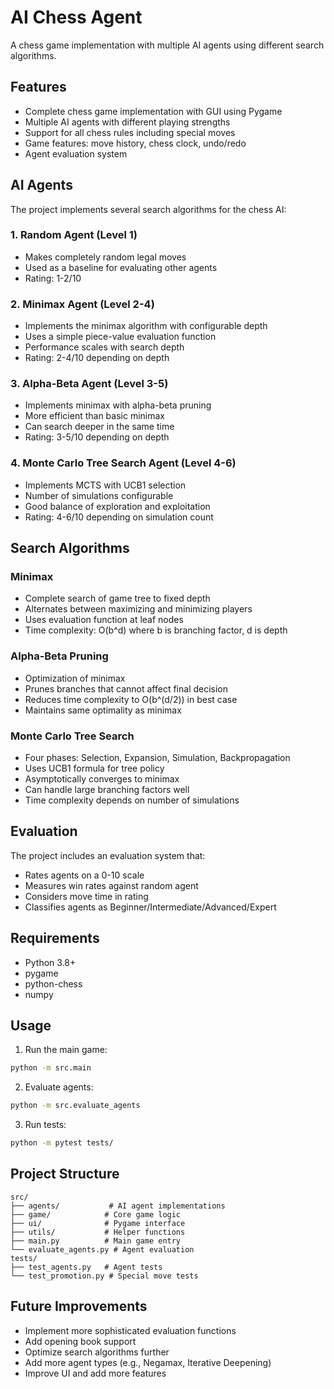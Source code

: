 # AI Chess Agent

A chess game implementation with multiple AI agents using different search algorithms.

## Features

- Complete chess game implementation with GUI using Pygame
- Multiple AI agents with different playing strengths
- Support for all chess rules including special moves
- Game features: move history, chess clock, undo/redo
- Agent evaluation system

## AI Agents

The project implements several search algorithms for the chess AI:

### 1. Random Agent (Level 1)
- Makes completely random legal moves
- Used as a baseline for evaluating other agents
- Rating: 1-2/10

### 2. Minimax Agent (Level 2-4)
- Implements the minimax algorithm with configurable depth
- Uses a simple piece-value evaluation function
- Performance scales with search depth
- Rating: 2-4/10 depending on depth

### 3. Alpha-Beta Agent (Level 3-5)
- Implements minimax with alpha-beta pruning
- More efficient than basic minimax
- Can search deeper in the same time
- Rating: 3-5/10 depending on depth

### 4. Monte Carlo Tree Search Agent (Level 4-6)
- Implements MCTS with UCB1 selection
- Number of simulations configurable
- Good balance of exploration and exploitation
- Rating: 4-6/10 depending on simulation count

## Search Algorithms

### Minimax
- Complete search of game tree to fixed depth
- Alternates between maximizing and minimizing players
- Uses evaluation function at leaf nodes
- Time complexity: O(b^d) where b is branching factor, d is depth

### Alpha-Beta Pruning
- Optimization of minimax
- Prunes branches that cannot affect final decision
- Reduces time complexity to O(b^(d/2)) in best case
- Maintains same optimality as minimax

### Monte Carlo Tree Search
- Four phases: Selection, Expansion, Simulation, Backpropagation
- Uses UCB1 formula for tree policy
- Asymptotically converges to minimax
- Can handle large branching factors well
- Time complexity depends on number of simulations

## Evaluation

The project includes an evaluation system that:
- Rates agents on a 0-10 scale
- Measures win rates against random agent
- Considers move time in rating
- Classifies agents as Beginner/Intermediate/Advanced/Expert

## Requirements

- Python 3.8+
- pygame
- python-chess
- numpy

## Usage

1. Run the main game:
```bash
python -m src.main
```

2. Evaluate agents:
```bash
python -m src.evaluate_agents
```

3. Run tests:
```bash
python -m pytest tests/
```

## Project Structure

```
src/
├── agents/           # AI agent implementations
├── game/            # Core game logic
├── ui/              # Pygame interface
├── utils/           # Helper functions
├── main.py          # Main game entry
└── evaluate_agents.py # Agent evaluation
tests/
├── test_agents.py   # Agent tests
└── test_promotion.py # Special move tests
```

## Future Improvements

- Implement more sophisticated evaluation functions
- Add opening book support
- Optimize search algorithms further
- Add more agent types (e.g., Negamax, Iterative Deepening)
- Improve UI and add more features